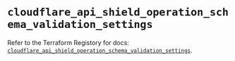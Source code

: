# `cloudflare_api_shield_operation_schema_validation_settings`

Refer to the Terraform Registory for docs: [`cloudflare_api_shield_operation_schema_validation_settings`](https://registry.terraform.io/providers/cloudflare/cloudflare/4.18.0/docs/resources/api_shield_operation_schema_validation_settings).
